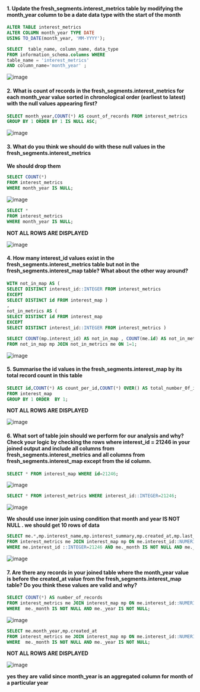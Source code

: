 #### 1. Update the fresh_segments.interest_metrics table by modifying the month_year column to be a date data type with the start of the month
```sql
ALTER TABLE interest_metrics
ALTER COLUMN month_year TYPE DATE
USING TO_DATE(month_year, 'MM-YYYY');

SELECT  table_name, column_name, data_type 
FROM information_schema.columns WHERE 
table_name = 'interest_metrics'
AND column_name='month_year' ;
```
![image](https://github.com/shivin316/8_Week_SQL_Challenge/assets/122541994/4468cf7e-2cd5-468a-8d7f-c64887195c23)

#### 2. What is count of records in the fresh_segments.interest_metrics for each month_year value sorted in chronological order (earliest to latest) with the null values appearing first?
```sql
SELECT month_year,COUNT(*) AS count_of_records FROM interest_metrics
GROUP BY 1 ORDER BY 1 IS NULL ASC;
```
![image](https://github.com/shivin316/8_Week_SQL_Challenge/assets/122541994/8bff30f0-8ccd-4028-814c-5247b84d3789)

#### 3. What do you think we should do with these null values in the fresh_segments.interest_metrics
 **We should drop them** 
```sql
SELECT COUNT(*)
FROM interest_metrics
WHERE month_year IS NULL;
```
![image](https://github.com/shivin316/8_Week_SQL_Challenge/assets/122541994/665b4654-15dc-4461-a6a8-898dc9d660bc)
```sql
SELECT *
FROM interest_metrics
WHERE month_year IS NULL;
```
**NOT ALL ROWS ARE DISPLAYED**

![image](https://github.com/shivin316/8_Week_SQL_Challenge/assets/122541994/4ebe268b-d878-4fb1-8a28-48278c355f00)

#### 4. How many interest_id values exist in the fresh_segments.interest_metrics table but not in the fresh_segments.interest_map table? What about the other way around?
```sql
WITH not_in_map AS (
SELECT DISTINCT interest_id::INTEGER FROM interest_metrics 
EXCEPT
SELECT DISTINCT id FROM interest_map )
,
not_in_metrics AS (
SELECT DISTINCT id FROM interest_map
EXCEPT
SELECT DISTINCT interest_id::INTEGER FROM interest_metrics )

SELECT COUNT(mp.interest_id) AS not_in_map , COUNT(me.id) AS not_in_metrics
FROM not_in_map mp JOIN not_in_metrics me ON 1=1;
 ```
![image](https://github.com/shivin316/8_Week_SQL_Challenge/assets/122541994/8fd3dc2b-0d9f-4bfe-965f-486dccb14025)

#### 5. Summarise the id values in the fresh_segments.interest_map by its total record count in this table
```sql
SELECT id,COUNT(*) AS count_per_id,COUNT(*) OVER() AS total_number_0f_id
FROM interest_map 
GROUP BY 1 ORDER  BY 1;
```
**NOT ALL ROWS ARE DISPLAYED**

![image](https://github.com/shivin316/8_Week_SQL_Challenge/assets/122541994/3b778d64-b766-4f95-8fe4-e6c49f36269b)

#### 6. What sort of table join should we perform for our analysis and why? Check your logic by checking the rows where interest_id = 21246 in your joined output and include all columns from fresh_segments.interest_metrics and all columns from fresh_segments.interest_map except from the id column.
```sql
SELECT * FROM interest_map WHERE id=21246;
```
![image](https://github.com/shivin316/8_Week_SQL_Challenge/assets/122541994/5e0b56d2-d49e-48f1-982d-0e77e8ab2d42)

```sql
SELECT * FROM interest_metrics WHERE interest_id::INTEGER=21246;
```
![image](https://github.com/shivin316/8_Week_SQL_Challenge/assets/122541994/9637ad1e-7199-4ff6-8ef5-4641f3522fdc)

**We should use inner join using condition that month and year IS NOT NULL . we should get 10 rows of data**

```sql
SELECT me.*,mp.interest_name,mp.interest_summary,mp.created_at,mp.last_modified
FROM interest_metrics me JOIN interest_map mp ON me.interest_id::NUMERIC=mp.id
WHERE me.interest_id ::INTEGER=21246 AND me._month IS NOT NULL AND me._year IS NOT NULL;
```
![image](https://github.com/shivin316/8_Week_SQL_Challenge/assets/122541994/2367d40c-f337-4a37-aa77-52e114df2057)


#### 7. Are there any records in your joined table where the month_year value is before the created_at value from the fresh_segments.interest_map table? Do you think these values are valid and why?
```sql
SELECT COUNT(*) AS number_of_records
FROM interest_metrics me JOIN interest_map mp ON me.interest_id::NUMERIC=mp.id AND me.month_year<mp.created_at
WHERE  me._month IS NOT NULL AND me._year IS NOT NULL;
```
![image](https://github.com/shivin316/8_Week_SQL_Challenge/assets/122541994/0b6119e9-dd5a-482b-9e57-62bd0a7228e6)

```sql
SELECT me.month_year,mp.created_at
FROM interest_metrics me JOIN interest_map mp ON me.interest_id::NUMERIC=mp.id AND me.month_year<mp.created_at
WHERE  me._month IS NOT NULL AND me._year IS NOT NULL;
```
**NOT ALL ROWS ARE DISPLAYED**

![image](https://github.com/shivin316/8_Week_SQL_Challenge/assets/122541994/dd9481c6-3f87-4581-a05f-f48d577b1f17)

**yes they are valid since month_year is an aggregated column for month of a particular year**

